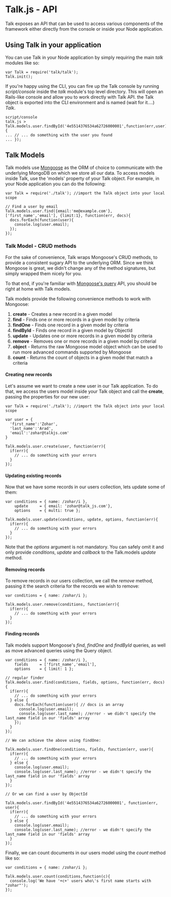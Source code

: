 # Talk.js - API
Talk exposes an API that can be used to access various components of the framework either directly from the console or inside your Node application.

## Using Talk in your application

You can use Talk in your Node application by simply requiring the main *talk* modules like so:

    var Talk = require('talk/talk');
    Talk.init();
    
If you're happy using the CLI, you can fire up the Talk console by running *script/console* inside the *talk* module's top level directory. This will open an Rails-like console and allow you to
work directly with Talk API. the Talk object is exported into the CLI environment and is named (wait for it....) *Talk*.

    script/console
    talk.js > Talk.models.user.findById('4e5514376534a62726000001',function(err,user){
    ... // ... do something with the user you found
    ... });
    
## Talk Models

Talk models use [Mongoose](http://mongoosejs.com/ "Mongoose") as the ORM of choice to communicate with the underlying MongoDB on which we store all our data.
To access models inside Talk, use the 'models' property of your Talk object. For example, in your Node application you can do the following:

    var Talk = require('./talk'); //import the Talk object into your local scope
    
    // Find a user by email
    Talk.models.user.find({email:'me@example.com'}, ['first_name','email'], {limit:1}, function(err, docs){
      docs.forEach(function(user){
        console.log(user.email);
      });
    });
    
### Talk Model - CRUD methods

For the sake of convenience, Talk wraps Mongoose's CRUD methods, to provide a consistent sugary API to the underlying ORM.
Since we think Mongoose is great, we didn't change any of the method signatures, but simply wrapped them nicely for you.

To that end, if you're familiar with [Mongoose's query](http://mongoosejs.com/docs/finding-documents.html "Mongoose's query") API, you should be right at home with Talk models.

Talk models provide the following convenience methods to work with Mongoose:

1. **create** - Creates a new record in a given model
2. **find** - Finds one or more records in a given model by criteria
3. **findOne** - Finds one record in a given model by criteria
4. **findById** - Finds one record in a given model by ObjectId
5. **update** - Updates one or more records in a given model by criteria
6. **remove** - Removes one or more records in a given model by criterial
7. **object** - Returns the raw Mongoose model object which can be used to run more advanced commands supported by Mongoose
8. **count** - Returns the count of objects in a given model that match a criteria

#### Creating new records

Let's assume we want to create a new user in our Talk application. To do that, we access the users model inside your Talk object and call the **create**, passing the properties for our new user:

    var Talk = require('./talk'); //import the Talk object into your local scope
    
    var user = {
      'first_name':'Zohar',
      'last_name':'Arad',
      'email':'zohar@talkjs.com'
    }
    
    Talk.models.user.create(user, function(err){
      if(err){
        // ... do something with your errors
      }
    });
    
#### Updating existing records

Now that we have some records in our users collection, lets update some of them:

    var conditions = { name: /zohar/i },
        update     = { email: 'zohar@talk_js.com'},
        options    = { multi: true };
        
    Talk.models.user.update(conditions, update, options, function(err){
      if(err){
        // ... do something with your errors
      }
    });

Note that the *options* argument is not mandatory. You can safely omit it and only provide *conditions*, *update* and *callback* to the Talk.models *update* method.

#### Removing records

To remove records in our users collection, we call the *remove* method, passing it the search criteria for the records we wish to remove:

    var conditions = { name: /zohar/i };
        
    Talk.models.user.remove(conditions, function(err){
      if(err){
        // ... do something with your errors
      }
    });
    
#### Finding records

Talk models support Mongoose's *find*, *findOne* and *findById* queries, as well as move advanced queries using the Query object.

    var conditions = { name: /zohar/i },
        fields     = ['first_name','email'],
        options    = { limit: 1 };
        
    // regular finder
    Talk.models.user.find(conditions, fields, options, function(err, docs){
      if(err){
        // ... do something with your errors
      } else {
        docs.forEach(function(user){ // docs is an array
          console.log(user.email);
          console.log(user.last_name); //error - we didn't specify the last_name field in our 'fields' array
        });
      }
    });
    
    // We can achieve the above using findOne:
    
    Talk.models.user.findOne(conditions, fields, function(err, user){
      if(err){
        // ... do something with your errors
      } else {
        console.log(user.email);
        console.log(user.last_name); //error - we didn't specify the last_name field in our 'fields' array
      }
    });
    
    // Or we can find a user by ObjectId
    
    Talk.models.user.findById('4e5514376534a62726000001', function(err, user){
      if(err){
        // ... do something with your errors
      } else {
        console.log(user.email);
        console.log(user.last_name); //error - we didn't specify the last_name field in our 'fields' array
      }
    });
    
Finally, we can count documents in our users model using the *count* method like so:

    var conditions = { name: /zohar/i };
    
    Talk.models.user.count(conditions,function(c){
      console.log('We have '+c+' users who\'s first name starts with "zohar"');
    });
